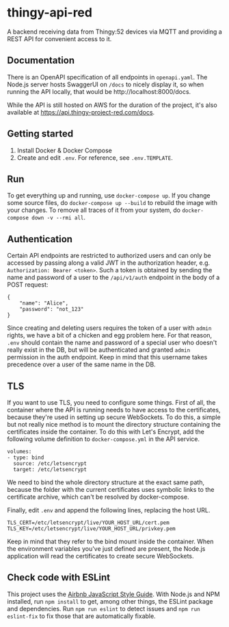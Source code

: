 # thingy-api-red
A backend receiving data from Thingy:52 devices via MQTT and providing a REST
API for convenient access to it.

## Documentation
There is an OpenAPI specification of all endpoints in `openapi.yaml`.
The Node.js server hosts SwaggerUI on `/docs` to nicely display it, so when
running the API locally, that would be http://localhost:8000/docs.

While the API is still hosted on AWS for the duration of the project, it's also
available at https://api.thingy-project-red.com/docs.

## Getting started
1. Install Docker & Docker Compose
2. Create and edit `.env`. For reference, see `.env.TEMPLATE`.

## Run
To get everything up and running, use `docker-compose up`.
If you change some source files, do `docker-compose up --build` to rebuild the
image with your changes.
To remove all traces of it from your system, do
`docker-compose down -v --rmi all`.

## Authentication
Certain API endpoints are restricted to authorized users and can only be
accessed by passing along a valid JWT in the authorization header, e.g.
`Authorization: Bearer <token>`.
Such a token is obtained by sending the name and password of a user to the
`/api/v1/auth` endpoint in the body of a POST request:
```
{
    "name": "Alice",
    "password": "not_123"
}
```
Since creating and deleting users requires the token of a user with `admin`
rights, we have a bit of a chicken and egg problem here.
For that reason, `.env` should contain the name and password of a special user
who doesn't really exist in the DB, but will be authenticated and granted
`admin` permission in the auth endpoint. Keep in mind that this username takes
precedence over a user of the same name in the DB.

## TLS
If you want to use TLS, you need to configure some things.
First of all, the container where the API is running needs to have access to
the certificates, because they're used in setting up secure WebSockets.
To do this, a simple but not really nice method is to mount the directory
structure containing the certificates inside the container.
To do this with Let's Encrypt, add the following volume definition to
`docker-compose.yml` in the API service.
```
volumes:
- type: bind
  source: /etc/letsencrypt
  target: /etc/letsencrypt
```
We need to bind the whole directory structure at the exact same path, because
the folder with the current certificates uses symbolic links to the certificate
archive, which can't be resolved by docker-compose.

Finally, edit `.env` and append the following lines, replacing the host URL.
```
TLS_CERT=/etc/letsencrypt/live/YOUR_HOST_URL/cert.pem
TLS_KEY=/etc/letsencrypt/live/YOUR_HOST_URL/privkey.pem
```
Keep in mind that they refer to the bind mount inside the container. When the
environment variables you've just defined are present, the Node.js application
will read the certificates to create secure WebSockets.

## Check code with ESLint
This project uses the
[Airbnb JavaScript Style Guide](https://github.com/airbnb/javascript).
With Node.js and NPM installed, run `npm install` to get, among other things,
the ESLint package and dependencies.
Run `npm run eslint` to detect issues and `npm run eslint-fix` to fix those
that are automatically fixable.
